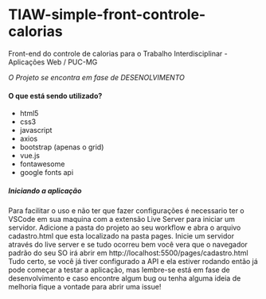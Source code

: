 # TIAW-simple-front-controle-calorias
Front-end do controle de calorias para o Trabalho Interdisciplinar - Aplicações Web / PUC-MG

*O Projeto se encontra em fase de DESENOLVIMENTO*

#### O que está sendo utilizado?
* html5
* css3
* javascript
* axios
* bootstrap (apenas o grid)
* vue.js
* fontawesome
* google fonts api

##### Iniciando a aplicação
Para facilitar o uso e não ter que fazer configurações é necessario ter o VSCode em sua maquina com a extensão Live Server para iniciar um servidor.
Adicione a pasta do projeto ao seu workflow e abra o arquivo cadastro.html que esta localizado na pasta pages.
Inicie um servidor através do live server e se tudo ocorreu bem você vera que o navegador padrão do seu SO irá abrir em http://localhost:5500/pages/cadastro.html
Tudo certo, se você já tiver configurado a API e ela estiver rodando então já pode começar a testar a aplicação, mas lembre-se está em fase de desenvolvimento e caso encontre algum bug ou tenha alguma ideia de melhoria fique a vontade para abrir uma issue!
